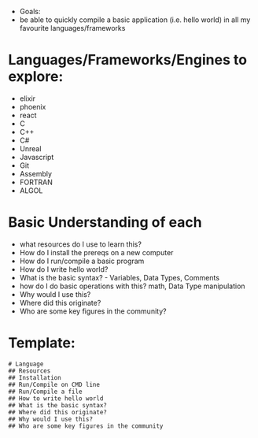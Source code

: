 - Goals:
- be able to quickly compile a basic application (i.e. hello world) in all my favourite languages/frameworks

# Languages/Frameworks/Engines to explore:
- elixir
- phoenix
- react
- C
- C++
- C#
- Unreal
- Javascript
- Git
- Assembly
- FORTRAN
- ALGOL

# Basic Understanding of each
- what resources do I use to learn this?
- How do I install the prereqs on a new computer
- How do I run/compile a basic program
- How do I write hello world?
- What is the basic syntax? - Variables, Data Types, Comments
- how do I do basic operations with this? math, Data Type manipulation
- Why would I use this?
- Where did this originate?
- Who are some key figures in the community?

# Template:
```
# Language
## Resources
## Installation
## Run/Compile on CMD line
## Run/Compile a file
## How to write hello world
## What is the basic syntax?
## Where did this originate?
## Why would I use this?
## Who are some key figures in the community
```